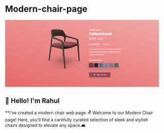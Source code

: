 # Modern-chair-page
![desktop-design](images/image.png)
## 👋 Hello! I'm Rahul
**i've created a modern chair web page
🪑 Welcome to our Modern Chair page! Here, you'll find a carefully curated selection of sleek and stylish chairs designed to elevate any space.🛋️
